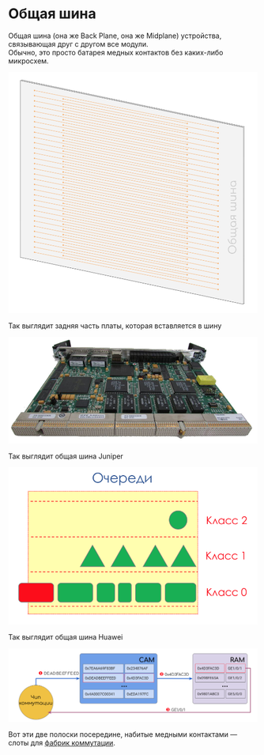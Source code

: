 # Общая шина

Общая шина \(она же Back Plane, она же Midplane\) устройства, связывающая друг с другом все модули.  
Обычно, это просто батарея медных контактов без каких-либо микросхем.

![](../../.gitbook/assets/image%20%288%29.png)

Так выглядит задняя часть платы, которая вставляется в шину

![](../../.gitbook/assets/image%20%2867%29.png)

Так выглядит общая шина Juniper

![](../../.gitbook/assets/image%20%2881%29.png)

Так выглядит общая шина Huawei

![](../../.gitbook/assets/image%20%28194%29.png)

Вот эти две полоски посередине, набитые медными контактами — слоты для [фабрик коммутации](fabrika-kommutacii.md).

